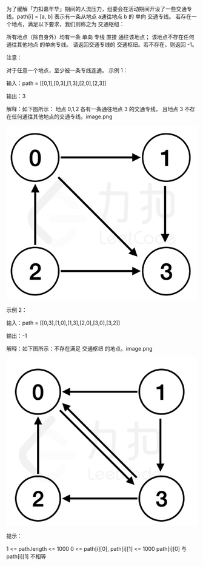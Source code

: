 为了缓解「力扣嘉年华」期间的人流压力，组委会在活动期间开设了一些交通专线。path[i] = [a, b] 表示有一条从地点 a通往地点 b 的
单向 交通专线。 若存在一个地点，满足以下要求，我们则称之为 交通枢纽：

所有地点（除自身外）均有一条 单向 专线 直接 通往该地点；
该地点不存在任何 通往其他地点 的单向专线。
请返回交通专线的 交通枢纽。若不存在，则返回 -1。

注意：

对于任意一个地点，至少被一条专线连通。
示例 1：

输入：path = [[0,1],[0,3],[1,3],[2,0],[2,3]]

输出：3

解释：如下图所示： 地点 0,1,2 各有一条通往地点 3 的交通专线， 且地点 3 不存在任何通往其他地点的交通专线。image.png

![img.png](img.png)

示例 2：

输入：path = [[0,3],[1,0],[1,3],[2,0],[3,0],[3,2]]

输出：-1

解释：如下图所示：不存在满足 交通枢纽 的地点。image.png

![img_1.png](img_1.png)

提示：

1 <= path.length <= 1000
0 <= path[i][0], path[i][1] <= 1000
path[i][0] 与 path[i][1] 不相等
